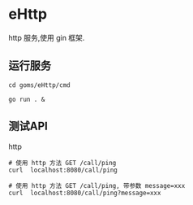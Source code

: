 # eHttp

http 服务,使用 gin 框架.

## 运行服务
```
cd goms/eHttp/cmd

go run . & 

```

## 测试API
http
```
# 使用 http 方法 GET /call/ping
curl  localhost:8080/call/ping

# 使用 http 方法 GET /call/ping, 带参数 message=xxx
curl  localhost:8080/call/ping?message=xxx
```